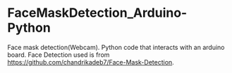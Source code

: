 # FaceMaskDetection_Arduino-Python
Face mask detection(Webcam). Python code that interacts with an arduino board.
Face Detection used is from https://github.com/chandrikadeb7/Face-Mask-Detection.
